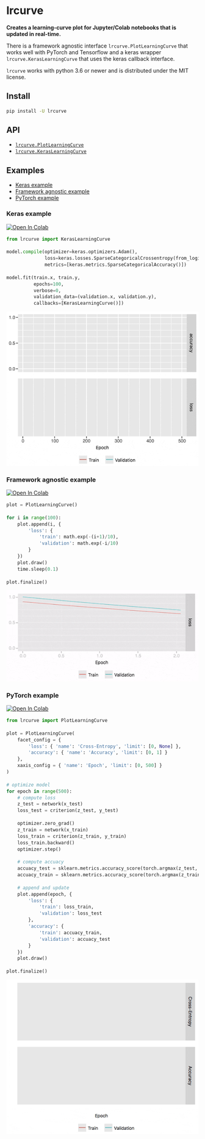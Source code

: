 # lrcurve

**Creates a learning-curve plot for Jupyter/Colab notebooks that is
updated in real-time.**

There is a framework agnostic interface `lrcurve.PlotLearningCurve`
that works well with PyTorch and Tensorflow and a keras wrapper
`lrcurve.KerasLearningCurve` that uses the keras callback interface.

`lrcurve` works with python 3.6 or newer and is distributed under the
MIT license.

## Install

```bash
pip install -U lrcurve
```

## API

* [`lrcurve.PlotLearningCurve`](lrcurve/plot_learning_curve.py)
* [`lrcurve.KerasLearningCurve`](lrcurve/keras_learning_curve.py)

## Examples

* [Keras example](#keras-example)
* [Framework agnostic example](#framework-agnostic-example)
* [PyTorch example](#pytorch-example)

### Keras example
[![Open In Colab](https://colab.research.google.com/assets/colab-badge.svg)](https://colab.research.google.com/github/AndreasMadsen/python-lrcurve/blob/master/notebooks/keras_example.ipynb)

```python
from lrcurve import KerasLearningCurve

model.compile(optimizer=keras.optimizers.Adam(),
              loss=keras.losses.SparseCategoricalCrossentropy(from_logits=True),
              metrics=[keras.metrics.SparseCategoricalAccuracy()])

model.fit(train.x, train.y,
          epochs=100,
          verbose=0,
          validation_data=(validation.x, validation.y),
          callbacks=[KerasLearningCurve()])
```

![Gif of learning-curve for keras example](gifs/keras_example.gif)

### Framework agnostic example
[![Open In Colab](https://colab.research.google.com/assets/colab-badge.svg)](https://colab.research.google.com/github/AndreasMadsen/python-lrcurve/blob/master/notebooks/emulated_training.ipynb)

```python
plot = PlotLearningCurve()

for i in range(100):
    plot.append(i, {
        'loss': {
            'train': math.exp(-(i+1)/10),
            'validation': math.exp(-i/10)
        }
    })
    plot.draw()
    time.sleep(0.1)

plot.finalize()
```

![Gif of learning-curve for simple example](gifs/simple_example.gif)

### PyTorch example
[![Open In Colab](https://colab.research.google.com/assets/colab-badge.svg)](https://colab.research.google.com/github/AndreasMadsen/python-lrcurve/blob/master/notebooks/pytorch_example.ipynb)

```python
from lrcurve import PlotLearningCurve

plot = PlotLearningCurve(
    facet_config = {
        'loss': { 'name': 'Cross-Entropy', 'limit': [0, None] },
        'accuracy': { 'name': 'Accuracy', 'limit': [0, 1] }
    },
    xaxis_config = { 'name': 'Epoch', 'limit': [0, 500] }
)

# optimize model
for epoch in range(500):
    # compute loss
    z_test = network(x_test)
    loss_test = criterion(z_test, y_test)

    optimizer.zero_grad()
    z_train = network(x_train)
    loss_train = criterion(z_train, y_train)
    loss_train.backward()
    optimizer.step()

    # compute accuacy
    accuacy_test = sklearn.metrics.accuracy_score(torch.argmax(z_test, 1).numpy(), y_test)
    accuacy_train = sklearn.metrics.accuracy_score(torch.argmax(z_train, 1).numpy(), y_train)

    # append and update
    plot.append(epoch, {
        'loss': {
            'train': loss_train,
            'validation': loss_test
        },
        'accuracy': {
            'train': accuacy_train,
            'validation': accuacy_test
        }
    })
    plot.draw()

plot.finalize()
```

![Gif of learning-curve for pytorch example](gifs/pytorch_example.gif)
